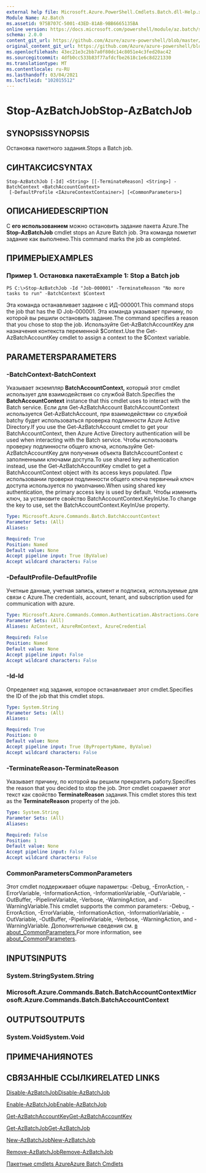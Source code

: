 ```yaml
---
external help file: Microsoft.Azure.PowerShell.Cmdlets.Batch.dll-Help.xml
Module Name: Az.Batch
ms.assetid: 975B707C-5001-43ED-81AB-9BB6665135BA
online version: https://docs.microsoft.com/powershell/module/az.batch/stop-azbatchjob
schema: 2.0.0
content_git_url: https://github.com/Azure/azure-powershell/blob/master/src/Batch/Batch/help/Stop-AzBatchJob.md
original_content_git_url: https://github.com/Azure/azure-powershell/blob/master/src/Batch/Batch/help/Stop-AzBatchJob.md
ms.openlocfilehash: 43ec21e3c2bb7a0f80dc14c8051e4c3fed20ac42
ms.sourcegitcommit: 4dfb0cc533b83f77afdcfbe2618c1e6c8d221330
ms.translationtype: MT
ms.contentlocale: ru-RU
ms.lasthandoff: 03/04/2021
ms.locfileid: "102015512"
---
```

# <span data-ttu-id="f45d5-101">Stop-AzBatchJob</span><span class="sxs-lookup"><span data-stu-id="f45d5-101">Stop-AzBatchJob</span></span>

## <span data-ttu-id="f45d5-102">SYNOPSIS</span><span class="sxs-lookup"><span data-stu-id="f45d5-102">SYNOPSIS</span></span>
<span data-ttu-id="f45d5-103">Остановка пакетного задания.</span><span class="sxs-lookup"><span data-stu-id="f45d5-103">Stops a Batch job.</span></span>

## <span data-ttu-id="f45d5-104">СИНТАКСИС</span><span class="sxs-lookup"><span data-stu-id="f45d5-104">SYNTAX</span></span>

```
Stop-AzBatchJob [-Id] <String> [[-TerminateReason] <String>] -BatchContext <BatchAccountContext>
 [-DefaultProfile <IAzureContextContainer>] [<CommonParameters>]
```

## <span data-ttu-id="f45d5-105">ОПИСАНИЕ</span><span class="sxs-lookup"><span data-stu-id="f45d5-105">DESCRIPTION</span></span>
<span data-ttu-id="f45d5-106">С **его использованием** можно остановить задание пакета Azure.</span><span class="sxs-lookup"><span data-stu-id="f45d5-106">The **Stop-AzBatchJob** cmdlet stops an Azure Batch job.</span></span>
<span data-ttu-id="f45d5-107">Эта команда пометит задание как выполнено.</span><span class="sxs-lookup"><span data-stu-id="f45d5-107">This command marks the job as completed.</span></span>

## <span data-ttu-id="f45d5-108">ПРИМЕРЫ</span><span class="sxs-lookup"><span data-stu-id="f45d5-108">EXAMPLES</span></span>

### <span data-ttu-id="f45d5-109">Пример 1. Остановка пакета</span><span class="sxs-lookup"><span data-stu-id="f45d5-109">Example 1: Stop a Batch job</span></span>
```
PS C:\>Stop-AzBatchJob -Id "Job-000001" -TerminateReason "No more tasks to run" -BatchContext $Context
```

<span data-ttu-id="f45d5-110">Эта команда останавливает задание с ИД-000001.</span><span class="sxs-lookup"><span data-stu-id="f45d5-110">This command stops the job that has the ID Job-000001.</span></span>
<span data-ttu-id="f45d5-111">Эта команда указывает причину, по которой вы решили остановить задание.</span><span class="sxs-lookup"><span data-stu-id="f45d5-111">The command specifies a reason that you chose to stop the job.</span></span>
<span data-ttu-id="f45d5-112">Используйте Get-AzBatchAccountKey для назначения контекста переменной $Context.</span><span class="sxs-lookup"><span data-stu-id="f45d5-112">Use the Get-AzBatchAccountKey cmdlet to assign a context to the $Context variable.</span></span>

## <span data-ttu-id="f45d5-113">PARAMETERS</span><span class="sxs-lookup"><span data-stu-id="f45d5-113">PARAMETERS</span></span>

### <span data-ttu-id="f45d5-114">-BatchContext</span><span class="sxs-lookup"><span data-stu-id="f45d5-114">-BatchContext</span></span>
<span data-ttu-id="f45d5-115">Указывает экземпляр **BatchAccountContext,** который этот cmdlet использует для взаимодействия со службой Batch.</span><span class="sxs-lookup"><span data-stu-id="f45d5-115">Specifies the **BatchAccountContext** instance that this cmdlet uses to interact with the Batch service.</span></span>
<span data-ttu-id="f45d5-116">Если для Get-AzBatchAccount BatchAccountContext используется Get-AzBatchAccount, при взаимодействии со службой batchy будет использоваться проверка подлинности Azure Active Directory.</span><span class="sxs-lookup"><span data-stu-id="f45d5-116">If you use the Get-AzBatchAccount cmdlet to get your BatchAccountContext, then Azure Active Directory authentication will be used when interacting with the Batch service.</span></span> <span data-ttu-id="f45d5-117">Чтобы использовать проверку подлинности общего ключа, используйте Get-AzBatchAccountKey для получения объекта BatchAccountContext с заполненными ключами доступа.</span><span class="sxs-lookup"><span data-stu-id="f45d5-117">To use shared key authentication instead, use the Get-AzBatchAccountKey cmdlet to get a BatchAccountContext object with its access keys populated.</span></span> <span data-ttu-id="f45d5-118">При использовании проверки подлинности общего ключа первичный ключ доступа используется по умолчанию.</span><span class="sxs-lookup"><span data-stu-id="f45d5-118">When using shared key authentication, the primary access key is used by default.</span></span> <span data-ttu-id="f45d5-119">Чтобы изменить ключ, за установите свойство BatchAccountContext.KeyInUse.</span><span class="sxs-lookup"><span data-stu-id="f45d5-119">To change the key to use, set the BatchAccountContext.KeyInUse property.</span></span>

```yaml
Type: Microsoft.Azure.Commands.Batch.BatchAccountContext
Parameter Sets: (All)
Aliases:

Required: True
Position: Named
Default value: None
Accept pipeline input: True (ByValue)
Accept wildcard characters: False
```

### <span data-ttu-id="f45d5-120">-DefaultProfile</span><span class="sxs-lookup"><span data-stu-id="f45d5-120">-DefaultProfile</span></span>
<span data-ttu-id="f45d5-121">Учетные данные, учетная запись, клиент и подписка, используемые для связи с Azure.</span><span class="sxs-lookup"><span data-stu-id="f45d5-121">The credentials, account, tenant, and subscription used for communication with azure.</span></span>

```yaml
Type: Microsoft.Azure.Commands.Common.Authentication.Abstractions.Core.IAzureContextContainer
Parameter Sets: (All)
Aliases: AzContext, AzureRmContext, AzureCredential

Required: False
Position: Named
Default value: None
Accept pipeline input: False
Accept wildcard characters: False
```

### <span data-ttu-id="f45d5-122">-Id</span><span class="sxs-lookup"><span data-stu-id="f45d5-122">-Id</span></span>
<span data-ttu-id="f45d5-123">Определяет код задания, которое останавливает этот cmdlet.</span><span class="sxs-lookup"><span data-stu-id="f45d5-123">Specifies the ID of the job that this cmdlet stops.</span></span>

```yaml
Type: System.String
Parameter Sets: (All)
Aliases:

Required: True
Position: 0
Default value: None
Accept pipeline input: True (ByPropertyName, ByValue)
Accept wildcard characters: False
```

### <span data-ttu-id="f45d5-124">-TerminateReason</span><span class="sxs-lookup"><span data-stu-id="f45d5-124">-TerminateReason</span></span>
<span data-ttu-id="f45d5-125">Указывает причину, по которой вы решили прекратить работу.</span><span class="sxs-lookup"><span data-stu-id="f45d5-125">Specifies the reason that you decided to stop the job.</span></span>
<span data-ttu-id="f45d5-126">Этот cmdlet сохраняет этот текст как свойство **TerminateReason** задания.</span><span class="sxs-lookup"><span data-stu-id="f45d5-126">This cmdlet stores this text as the **TerminateReason** property of the job.</span></span>

```yaml
Type: System.String
Parameter Sets: (All)
Aliases:

Required: False
Position: 1
Default value: None
Accept pipeline input: False
Accept wildcard characters: False
```

### <span data-ttu-id="f45d5-127">CommonParameters</span><span class="sxs-lookup"><span data-stu-id="f45d5-127">CommonParameters</span></span>
<span data-ttu-id="f45d5-128">Этот cmdlet поддерживает общие параметры: -Debug, -ErrorAction, -ErrorVariable, -InformationAction, -InformationVariable, -OutVariable, -OutBuffer, -PipelineVariable, -Verbose, -WarningAction, and -WarningVariable.</span><span class="sxs-lookup"><span data-stu-id="f45d5-128">This cmdlet supports the common parameters: -Debug, -ErrorAction, -ErrorVariable, -InformationAction, -InformationVariable, -OutVariable, -OutBuffer, -PipelineVariable, -Verbose, -WarningAction, and -WarningVariable.</span></span> <span data-ttu-id="f45d5-129">Дополнительные сведения см. [в about_CommonParameters.](http://go.microsoft.com/fwlink/?LinkID=113216)</span><span class="sxs-lookup"><span data-stu-id="f45d5-129">For more information, see [about_CommonParameters](http://go.microsoft.com/fwlink/?LinkID=113216).</span></span>

## <span data-ttu-id="f45d5-130">INPUTS</span><span class="sxs-lookup"><span data-stu-id="f45d5-130">INPUTS</span></span>

### <span data-ttu-id="f45d5-131">System.String</span><span class="sxs-lookup"><span data-stu-id="f45d5-131">System.String</span></span>

### <span data-ttu-id="f45d5-132">Microsoft.Azure.Commands.Batch.BatchAccountContext</span><span class="sxs-lookup"><span data-stu-id="f45d5-132">Microsoft.Azure.Commands.Batch.BatchAccountContext</span></span>

## <span data-ttu-id="f45d5-133">OUTPUTS</span><span class="sxs-lookup"><span data-stu-id="f45d5-133">OUTPUTS</span></span>

### <span data-ttu-id="f45d5-134">System.Void</span><span class="sxs-lookup"><span data-stu-id="f45d5-134">System.Void</span></span>

## <span data-ttu-id="f45d5-135">ПРИМЕЧАНИЯ</span><span class="sxs-lookup"><span data-stu-id="f45d5-135">NOTES</span></span>

## <span data-ttu-id="f45d5-136">СВЯЗАННЫЕ ССЫЛКИ</span><span class="sxs-lookup"><span data-stu-id="f45d5-136">RELATED LINKS</span></span>

[<span data-ttu-id="f45d5-137">Disable-AzBatchJob</span><span class="sxs-lookup"><span data-stu-id="f45d5-137">Disable-AzBatchJob</span></span>](./Disable-AzBatchJob.md)

[<span data-ttu-id="f45d5-138">Enable-AzBatchJob</span><span class="sxs-lookup"><span data-stu-id="f45d5-138">Enable-AzBatchJob</span></span>](./Enable-AzBatchJob.md)

[<span data-ttu-id="f45d5-139">Get-AzBatchAccountKey</span><span class="sxs-lookup"><span data-stu-id="f45d5-139">Get-AzBatchAccountKey</span></span>](./Get-AzBatchAccountKey.md)

[<span data-ttu-id="f45d5-140">Get-AzBatchJob</span><span class="sxs-lookup"><span data-stu-id="f45d5-140">Get-AzBatchJob</span></span>](./Get-AzBatchJob.md)

[<span data-ttu-id="f45d5-141">New-AzBatchJob</span><span class="sxs-lookup"><span data-stu-id="f45d5-141">New-AzBatchJob</span></span>](./New-AzBatchJob.md)

[<span data-ttu-id="f45d5-142">Remove-AzBatchJob</span><span class="sxs-lookup"><span data-stu-id="f45d5-142">Remove-AzBatchJob</span></span>](./Remove-AzBatchJob.md)

[<span data-ttu-id="f45d5-143">Пакетные cmdlets Azure</span><span class="sxs-lookup"><span data-stu-id="f45d5-143">Azure Batch Cmdlets</span></span>](/powershell/module/Az.Batch/)
